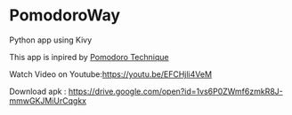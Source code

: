 # PomodoroWay
Python app using Kivy

This app is inpired by [Pomodoro Technique](https://en.wikipedia.org/wiki/Pomodoro_Technique)

Watch Video on Youtube:https://youtu.be/EFCHjli4VeM

Download apk : https://drive.google.com/open?id=1vs6P0ZWmf6zmkR8J-mmwGKJMiUrCqgkx




